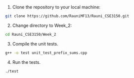 1. Clone the repository to your local machine: 
```bash
git clone https://github.com/RauniMF13/Rauni_CSE3150.git
```
2. Change directory to Week_2:
```bash
cd Rauni_CSE3150/Week_2
```
3. Compile the unit tests.
```bash
g++ -o test unit_test_prefix_sums.cpp
```
4. Run the tests.
```bash
./test
```
